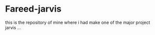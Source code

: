 # Fareed-jarvis
this is the repository of mine where i had  make one of the major project jarvis ...

